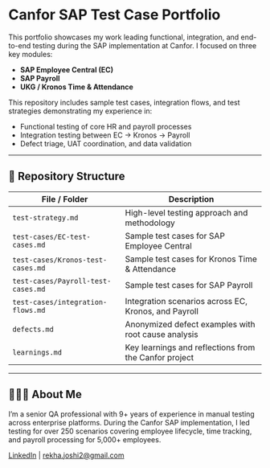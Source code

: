 # Canfor SAP Test Case Portfolio

This portfolio showcases my work leading functional, integration, and end-to-end testing during the SAP implementation at Canfor. I focused on three key modules:

- **SAP Employee Central (EC)**
- **SAP Payroll**
- **UKG / Kronos Time & Attendance**

This repository includes sample test cases, integration flows, and test strategies demonstrating my experience in:

- Functional testing of core HR and payroll processes
- Integration testing between EC → Kronos → Payroll
- Defect triage, UAT coordination, and data validation

---

## 📁 Repository Structure

| File / Folder             | Description                                                      |
|--------------------------|------------------------------------------------------------------|
| `test-strategy.md`        | High-level testing approach and methodology                     |
| `test-cases/EC-test-cases.md`  | Sample test cases for SAP Employee Central                  |
| `test-cases/Kronos-test-cases.md` | Sample test cases for Kronos Time & Attendance           |
| `test-cases/Payroll-test-cases.md` | Sample test cases for SAP Payroll                     |
| `test-cases/integration-flows.md` | Integration scenarios across EC, Kronos, and Payroll   |
| `defects.md`              | Anonymized defect examples with root cause analysis             |
| `learnings.md`            | Key learnings and reflections from the Canfor project           |

---

## 👩🏻‍💻 About Me

I’m a senior QA professional with 9+ years of experience in manual testing across enterprise platforms. During the Canfor SAP implementation, I led testing for over 250 scenarios covering employee lifecycle, time tracking, and payroll processing for 5,000+ employees.

[LinkedIn](https://www.linkedin.com/in/rekha-joshi) | rekha.joshi2@gmail.com
